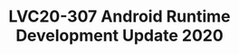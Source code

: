 ---
categories:
- lvc20
description: In this presentation, we will give an update on ART team's development
  progress on Android Runtime; including our deep-dive performance analysis on ART
  workloads, the compiler optimisations we've developed based on our performance analysis
  results; and we will share our progress of optimising ART with ARMv8.x features
  (FP16, SVE, etc) and how we improve new ARM architecture feature testing in upstream
  AOSP/ART project.<br />
image: /assets/images/featured-images/lvc20/LVC20-307.png
session_id: LVC20-307
session_room: DataCenter
session_slot:
  end_time: 2020-09-24 17:20
  start_time: 2020-09-24 16:55
session_speakers:
- speaker_bio: For over a decade, Xueliang has been working on high performance interpreters,
    JIT compilers and binary translation systems projects. In recent years, he has
    been working on Android Runtime (ART) project, leading a team of engineers to
    optimise ART for Arm platforms.&lt;br /&gt;
  speaker_company: ARM
  speaker_image: http://avatars.sched.co/4/31/8935430/avatar.jpg.320x320px.jpg?0ed
  speaker_name: Xueliang Zhong
  speaker_position: Tech Lead
  speaker_role: speaker
session_track: Android
tag: session
tags: Android
title: LVC20-307 Android Runtime Development Update 2020
---
